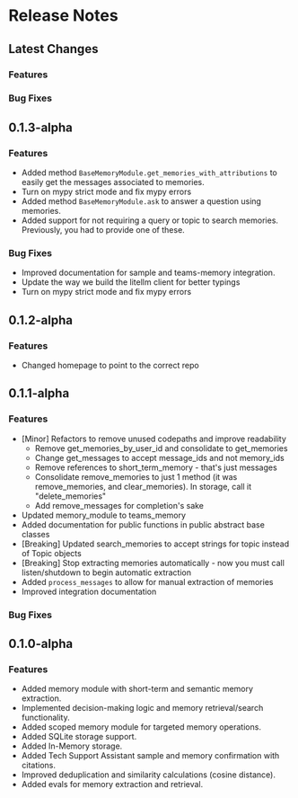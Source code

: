 # Release Notes

## Latest Changes

### Features

### Bug Fixes

## 0.1.3-alpha

### Features

- Added method `BaseMemoryModule.get_memories_with_attributions` to easily get the messages associated to memories.
- Turn on mypy strict mode and fix mypy errors
- Added method `BaseMemoryModule.ask` to answer a question using memories.
- Added support for not requiring a query or topic to search memories. Previously, you had to provide one of these.

### Bug Fixes

- Improved documentation for sample and teams-memory integration.
- Update the way we build the litellm client for better typings
- Turn on mypy strict mode and fix mypy errors

## 0.1.2-alpha

### Features

- Changed homepage to point to the correct repo

## 0.1.1-alpha

### Features

- [Minor] Refactors to remove unused codepaths and improve readability
  - Remove get_memories_by_user_id and consolidate to get_memories
  - Change get_messages to accept message_ids and not memory_ids
  - Remove references to short_term_memory - that's just messages
  - Consolidate remove_memories to just 1 method (it was remove_memories, and clear_memories). In storage, call it "delete_memories"
  - Add remove_messages for completion's sake
- Updated memory_module to teams_memory
- Added documentation for public functions in public abstract base classes
- [Breaking] Updated search_memories to accept strings for topic instead of Topic objects
- [Breaking] Stop extracting memories automatically - now you must call listen/shutdown to begin automatic extraction
- Added `process_messages` to allow for manual extraction of memories
- Improved integration documentation

### Bug Fixes

## 0.1.0-alpha

### Features

- Added memory module with short-term and semantic memory extraction.
- Implemented decision-making logic and memory retrieval/search functionality.
- Added scoped memory module for targeted memory operations.
- Added SQLite storage support.
- Added In-Memory storage.
- Added Tech Support Assistant sample and memory confirmation with citations.
- Improved deduplication and similarity calculations (cosine distance).
- Added evals for memory extraction and retrieval.
